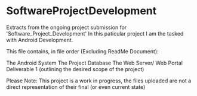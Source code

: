 # SoftwareProjectDevelopment

Extracts from the ongoing project submission for 'Software_Project_Development'
In this paticular project I am the tasked with Android Development.

This file contains, in file order (Excluding ReadMe Document):

The Android System
The Project Database
The Web Server/ Web Portal
Deliverable 1 (outlining the desired scope of the project)

Please Note:
This project is a work in progress, the files uploaded are not a direct representation of their final (or even current state)
